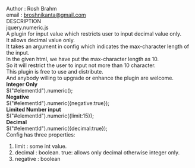  Author : Rosh Brahm<br/>
 email  : broshnikanta@gmail.com<br/>
 DESCRIPTION<br/>
 jquery.numeric.js<br/>
 A plugin for input value which restricts user to input decimal value only.<br/>
 It allows decimal value only.<br/>
 It takes an argument in config which indicates the max-character length of the input.<br/>
 In the given html, we have put the max-character length as 10.<br/>
 So it will restrict the user to input not more than 10 character.<br/>
 This plugin is free to use and distribute.<br/>
 And anybody willing to upgrade or enhance the plugin are welcome.<br/>
 <b>Integer Only</b><br/>
 $("#elementId").numeric();<br/>
 <b>Negative </b><br/>
 $("#elementId").numeric({negative:true});<br/>
 <b>Limited Number input</b><br/>
 $("#elementId").numeric({limit:15});<br/>
 <b>Decimal</b><br/>
 $("#elementId").numeric({decimal:true});<br/>
 Config has three properties:<br/>
 1) limit : some int value.<br/>
 2) decimal : boolean. true: allows only decimal otherwise integer only.<br/>
 3) negative : boolean <br/>
